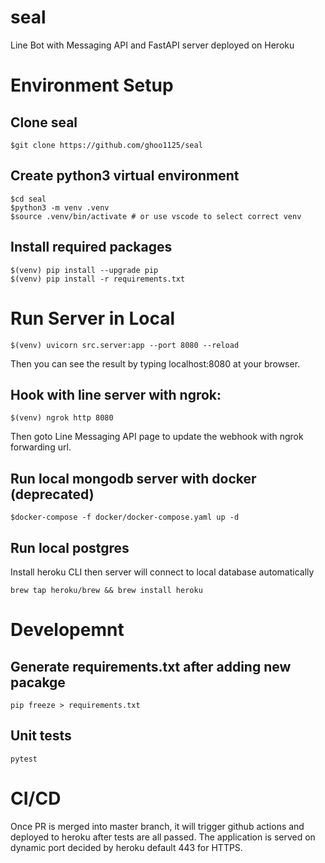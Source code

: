# seal
Line Bot with Messaging API and FastAPI server deployed on Heroku

# Environment Setup

## Clone seal
```
$git clone https://github.com/ghoo1125/seal
```

## Create python3 virtual environment
```
$cd seal
$python3 -m venv .venv
$source .venv/bin/activate # or use vscode to select correct venv
```

## Install required packages
```
$(venv) pip install --upgrade pip
$(venv) pip install -r requirements.txt
```

# Run Server in Local
```
$(venv) uvicorn src.server:app --port 8080 --reload
```
Then you can see the result by typing localhost:8080 at your browser.

## Hook with line server with ngrok:
```
$(venv) ngrok http 8080
```
Then goto Line Messaging API page to update the webhook with ngrok forwarding url.

## Run local mongodb server with docker (deprecated)
```
$docker-compose -f docker/docker-compose.yaml up -d
```

## Run local postgres
Install heroku CLI then server will connect to local database automatically
```
brew tap heroku/brew && brew install heroku
```

# Developemnt

## Generate requirements.txt after adding new pacakge
```
pip freeze > requirements.txt
```

## Unit tests
```
pytest
```

# CI/CD

Once PR is merged into master branch, it will trigger github actions and deployed to heroku after tests are all passed. The application is served on dynamic port decided by heroku default 443 for HTTPS.
